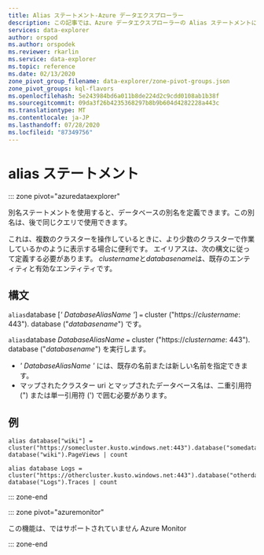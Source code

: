 ```yaml
---
title: Alias ステートメント-Azure データエクスプローラー
description: この記事では、Azure データエクスプローラーの Alias ステートメントについて説明します。
services: data-explorer
author: orspod
ms.author: orspodek
ms.reviewer: rkarlin
ms.service: data-explorer
ms.topic: reference
ms.date: 02/13/2020
zone_pivot_group_filename: data-explorer/zone-pivot-groups.json
zone_pivot_groups: kql-flavors
ms.openlocfilehash: 5e243984bd6a011b8de224d2c9cdd0108ab1b38f
ms.sourcegitcommit: 09da3f26b4235368297b8b9b604d4282228a443c
ms.translationtype: MT
ms.contentlocale: ja-JP
ms.lasthandoff: 07/28/2020
ms.locfileid: "87349756"
---
```

# <a name="alias-statement"></a>alias ステートメント

::: zone pivot="azuredataexplorer"

別名ステートメントを使用すると、データベースの別名を定義できます。この別名は、後で同じクエリで使用できます。

これは、複数のクラスターを操作しているときに、より少数のクラスターで作業しているかのように表示する場合に便利です。
エイリアスは、次の構文に従って定義する必要があります。 *clustername*と*databasename*は、既存のエンティティと有効なエンティティです。

## <a name="syntax"></a>構文

`alias`database [*' DatabaseAliasName '*] `=` cluster ("https://*clustername*: 443"). database ("*databasename*") です。

`alias`database *DatabaseAliasName* `=` cluster ("https://*clustername*: 443"). database ("*databasename*") を実行します。

* *' DatabaseAliasName '* には、既存の名前または新しい名前を指定できます。
* マップされたクラスター uri とマップされたデータベース名は、二重引用符 (") または単一引用符 (') で囲む必要があります。

## <a name="examples"></a>例

```kusto
alias database["wiki"] = cluster("https://somecluster.kusto.windows.net:443").database("somedatabase");
database("wiki").PageViews | count 
```

```kusto
alias database Logs = cluster("https://othercluster.kusto.windows.net:443").database("otherdatabase");
database("Logs").Traces | count 
```

::: zone-end

::: zone pivot="azuremonitor"

この機能は、ではサポートされていません Azure Monitor

::: zone-end
